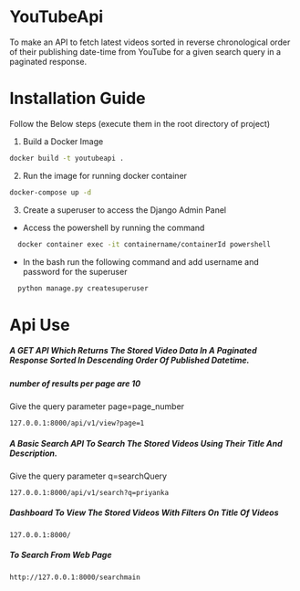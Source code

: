 # YouTubeApi
To make an API to fetch latest videos sorted in reverse chronological order of their publishing date-time from YouTube for a given search query in a paginated response.
# Installation Guide
Follow the Below steps (execute them in the root directory of project)
1. Build a Docker Image
```bash
docker build -t youtubeapi .
```
2. Run the image for running docker container
```bash
docker-compose up -d
```
3. Create a superuser to access the Django Admin Panel
* Access the powershell by running the command
```bash
  docker container exec -it containername/containerId powershell
```
* In the bash run the following command and add username and password for the superuser
```bash
  python manage.py createsuperuser
```
# Api Use
##### A GET API Which Returns The Stored Video Data In A Paginated Response Sorted In Descending Order Of Published Datetime.
##### number of results per page are 10
Give the query parameter page=page_number
```
127.0.0.1:8000/api/v1/view?page=1
```
##### A Basic Search API To Search The Stored Videos Using Their Title And Description.
Give the query parameter q=searchQuery
```
127.0.0.1:8000/api/v1/search?q=priyanka
```
##### Dashboard To View The Stored Videos With Filters On Title Of Videos
```
127.0.0.1:8000/
```
##### To Search From Web Page
```
http://127.0.0.1:8000/searchmain
```

